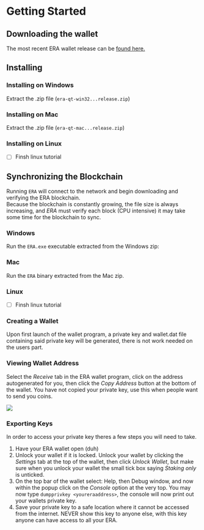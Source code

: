 # Getting Started

## Downloading the wallet

The most recent ERA wallet release can be [found here.](https://github.com/EraNetwork/Era/releases)

## Installing

### Installing on Windows

Extract the .zip file (`era-qt-win32...release.zip`)

### Installing on Mac

Extract the .zip file (`era-qt-mac...release.zip`)

### Installing on Linux

- [ ] Finsh linux tutorial

## Synchronizing the Blockchain

Running `ERA` will connect to the network and begin downloading and verifying the ERA blockchain.  
Because the blockchain is constantly growing, the file size is always increasing, and *ERA* must verify each block (CPU intensive) it may take some time for the blockchain to sync.

### Windows

Run the `ERA.exe` executable extracted from the Windows zip:

### Mac

Run the `ERA` binary extracted from the Mac zip.

### Linux

- [ ] Finsh linux tutorial

### Creating a Wallet

Upon first launch of the wallet program, a private key and wallet.dat file containing said private key will be generated, there is not work needed on the users part.

### Viewing Wallet Address

Select the *Receive* tab in the ERA wallet program, click on the address autogenerated for you, then click the *Copy Address* button at the bottom of the wallet.  You have not copied your private key, use this when people want to send you coins.

![](ERA_Wiki/Images/copy-button.png)


### Exporting Keys

In order to access your private key theres a few steps you will need to take.
1. Have your ERA wallet open (duh)
2. Unlock your wallet if it is locked. Unlock your wallet by clicking the *Settings* tab at the top of the wallet, then click *Unlock Wallet*, but make sure when you unlock your wallet the small tick box saying *Staking only* is unticked.
3. On the top bar of the wallet select: Help, then Debug window, and now within the popup click on the *Console* option at the very top.  You may now type `dumpprivkey <youreraaddress>`, the console will now print out your wallets private key.
4. Save your private key to a safe location where it cannot be accessed from the internet. NEVER show this key to anyone else, with this key anyone can have access to all your ERA.
